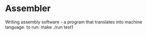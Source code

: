 # Assembler
Writing assembly software - a program that translates into machine language.
to run: make
./run test1
